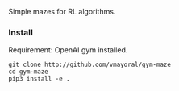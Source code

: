 Simple mazes for RL algorithms.

### Install

Requirement: OpenAI gym installed.

```
git clone http://github.com/vmayoral/gym-maze
cd gym-maze
pip3 install -e .
```

